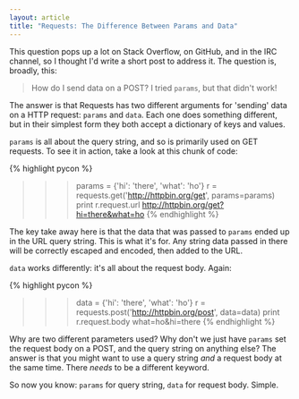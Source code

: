```yaml
---
layout: article
title: "Requests: The Difference Between Params and Data"
---
```


This question pops up a lot on Stack Overflow, on GitHub, and in the IRC
channel, so I thought I'd write a short post to address it. The question is,
broadly, this:

> How do I send data on a POST? I tried `params`, but that didn't work!

The answer is that Requests has two different arguments for 'sending' data on
a HTTP request: `params` and `data`. Each one does something different, but in
their simplest form they both accept a dictionary of keys and values.

`params` is all about the query string, and so is primarily used on GET
requests. To see it in action, take a look at this chunk of code:

{% highlight pycon %}
>>> params = {'hi': 'there', 'what': 'ho'}
>>> r = requests.get('http://httpbin.org/get', params=params)
>>> print r.request.url
http://httpbin.org/get?hi=there&what=ho
{% endhighlight %}

The key take away here is that the data that was passed to `params` ended up in
the URL query string. This is what it's for. Any string data passed in there
will be correctly escaped and encoded, then added to the URL.

`data` works differently: it's all about the request body. Again:

{% highlight pycon %}
>>> data = {'hi': 'there', 'what': 'ho'}
>>> r = requests.post('http://httpbin.org/post', data=data)
>>> print r.request.body
what=ho&hi=there
{% endhighlight %}

Why are two different parameters used? Why don't we just have `params` set the
request body on a POST, and the query string on anything else? The answer is
that you might want to use a query string _and_ a request body at the same
time. There _needs_ to be a different keyword.

So now you know: `params` for query string, `data` for request body. Simple.

